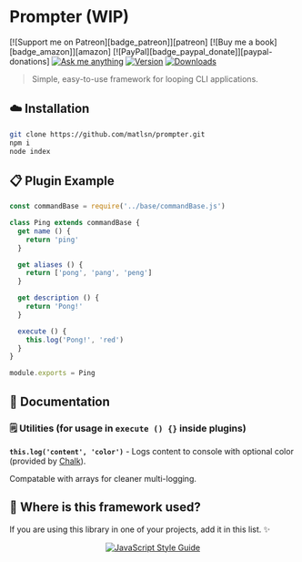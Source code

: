 <!-- Please do not edit this file. Edit the `blah` field in the `package.json` instead. If in doubt, open an issue. -->


# Prompter (WIP)

 [![Support me on Patreon][badge_patreon]][patreon] [![Buy me a book][badge_amazon]][amazon] [![PayPal][badge_paypal_donate]][paypal-donations] [![Ask me anything](https://img.shields.io/badge/ask%20me-anything-1abc9c.svg)](https://github.com/IonicaBizau/ama) [![Version](https://img.shields.io/npm/v/is-vowel.svg)](https://www.npmjs.com/package/is-vowel) [![Downloads](https://img.shields.io/npm/dt/is-vowel.svg)](https://www.npmjs.com/package/is-vowel)

> Simple, easy-to-use framework for looping CLI applications.

## :cloud: Installation

```sh
git clone https://github.com/matlsn/prompter.git
npm i
node index
```

## :clipboard: Plugin Example

```js
const commandBase = require('../base/commandBase.js')

class Ping extends commandBase {
  get name () {
    return 'ping'
  }

  get aliases () {
    return ['pong', 'pang', 'peng']
  }

  get description () {
    return 'Pong!'
  }

  execute () {
    this.log('Pong!', 'red')
  }
}

module.exports = Ping
```

## :memo: Documentation

### 🗒️ Utilities (for usage in `execute () {}` inside plugins)

**`this.log('content', 'color')`** - Logs content to console with optional color (provided by [Chalk](https://www.npmjs.com/package/chalk)).

Compatable with arrays for cleaner multi-logging.

## :dizzy: Where is this framework used?

If you are using this library in one of your projects, add it in this list. :sparkles:

<p align="center">
  <a href="https://github.com/standard/standard">
    <img alt="JavaScript Style Guide" src="https://cdn.rawgit.com/standard/standard/master/badge.svg" />
  </a>
</p>
